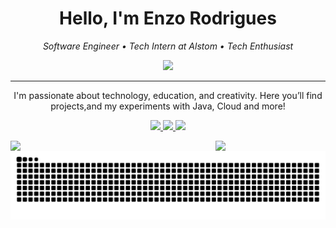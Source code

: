 
<h1 align="center">
  Hello, I'm Enzo Rodrigues
</h1>

<p align="center">
  <em>Software Engineer • Tech Intern at Alstom  • Tech Enthusiast</em>
</p>

<p align="center">
  <a href="https://skillicons.dev">
    <img src="https://skillicons.dev/icons?i=java,spring,angular,nodejs,nextjs,react,python,mysql,postgres,mongodb,linux,aws,docker" />
  </a>
</p>

---

<p align="center">
  I'm passionate about technology, education, and creativity.  
  Here you’ll find projects,and my experiments with Java, Cloud and more!
</p>

<p align="center">
  <a href="https://www.linkedin.com/in/eorodrigues/">
    <img src="https://img.shields.io/badge/-LinkedIn-00AB33?style=flat-square&logo=linkedin&logoColor=white">
  </a>
  <a href="https://enzorodrigues.dev.br/">
    <img src="https://img.shields.io/badge/-Website-00AB33?style=flat-square&logo=Google-Chrome&logoColor=white">
  </a>
  <a href="mailto:enzorodriguesdev@gmail.com">
    <img src="https://img.shields.io/badge/-enzorodriguesdev@gmail.com-00AB33?style=flat-square&logo=Gmail&logoColor=white">
  </a>
</p>

  <img  align="left" src="https://github-readme-stats.vercel.app/api?username=rodriguessz&show_icons=true&theme=github_dark&hide_border=true&title_color=00ff99&icon_color=00ff99&text_color=ffffff" />
  <img width="35%" align="right" src="https://github-readme-stats.vercel.app/api/top-langs/?username=rodriguessz&layout=compact&hide_border=true&title_color=00ff99&text_color=ffffff&bg_color=0d1117" />

<div>
   <picture>
    <source media="(prefers-color-scheme: dark)" srcset="https://raw.githubusercontent.com/rodriguessz/rodriguessz/output/github-contribution-grid-snake-dark.svg">
  <!--   <source media="(prefers-color-scheme: light)" srcset="https://raw.githubusercontent.com/rodriguessz/rodriguessz/output/github-contribution-grid-snake.svg"> -->
    <img alt="github contribution grid snake animation" src="https://raw.githubusercontent.com/rodriguessz/rodriguessz/output/github-contribution-grid-snake.svg">
  </picture>
</div>
